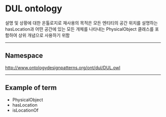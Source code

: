 # DUL ontology

설명 및 상황에 대한 온톨로지로 재사용의 목적은 모든 엔티티의 공간 위치를 설명하는 hasLocation과 어떤 공간에 있는 모든 개체를 나타내는 PhysicalObject 클래스를 포함하여 상위 개념으로 사용하기 위함

---
## Namespace

http://www.ontologydesignpatterns.org/ont/dul/DUL.owl

---

## Example of term

- PhysicalObject
- hasLocation
- isLocationOf
